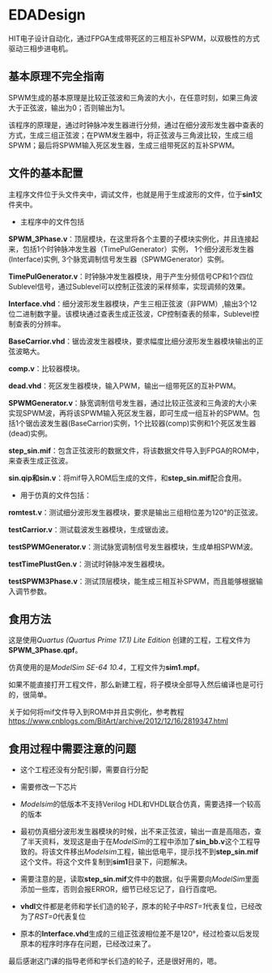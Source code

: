 # EDADesign

HIT电子设计自动化，通过FPGA生成带死区的三相互补SPWM，以双极性的方式驱动三相步进电机。

## 基本原理不完全指南

SPWM生成的基本原理是比较正弦波和三角波的大小，在任意时刻，如果三角波大于正弦波，输出为0；否则输出为1。

该程序的原理是，通过时钟脉冲发生器进行分频，通过在细分波形发生器中查表的方式，生成三组正弦波；在PWM发生器中，将正弦波与三角波比较，生成三组SPWM；最后将SPWM输入死区发生器，生成三组带死区的互补SPWM。

## 文件的基本配置

主程序文件位于头文件夹中，调试文件，也就是用于生成波形的文件，位于**sin1**文件夹中。

- 主程序中的文件包括

**SPWM_3Phase.v**：顶层模块，在这里将各个主要的子模块实例化，并且连接起来，包括1个时钟脉冲发生器（TimePulGenerator）实例， 1个细分波形发生器(Interface)实例, 3个脉宽调制信号发生器（SPWMGenerator）实例。

**TimePulGenerator.v**：时钟脉冲发生器模块，用于产生分频信号CP和1个四位Sublevel信号，通过Sublevel可以控制正弦波的采样频率，实现调频的效果。

**Interface.vhd**：细分波形发生器模块，产生三相正弦波（非PWM）,输出3个12位二进制数字量。该模块通过查表生成正弦波，CP控制查表的频率，Sublevel控制查表的分辨率。

**BaseCarrior.vhd**：锯齿波发生器模块，要求幅度比细分波形发生器模块输出的正弦波略大。

**comp.v**：比较器模块。

**dead.vhd**：死区发生器模块，输入PWM，输出一组带死区的互补PWM。

**SPWMGenerator.v**：脉宽调制信号发生器，通过比较正弦波和三角波的大小来实现SPWM波，再将该SPWM输入死区发生器，即可生成一组互补的SPWM。包括1个锯齿波发生器(BaseCarrior)实例，1个比较器(comp)实例和1个死区发生器(dead)实例。

**step_sin.mif**：包含正弦波形的数据文件，将该数据文件导入到FPGA的ROM中，来查表生成正弦波。

**sin.qip和sin.v**：将mif导入ROM后生成的文件，和**step_sin.mif**配合食用。

- 用于仿真的文件包括：

**romtest.v**：测试细分波形发生器模块，要求是输出三组相位差为120°的正弦波。

**testCarrior.v**：测试载波发生器模块，生成锯齿波。

**testSPWMGenerator.v**：测试脉宽调制信号发生器模块，生成单相SPWM波。

**testTimePlustGen.v**：测试时钟脉冲发生器模块。

**testSPWM3Phase.v**：测试顶层模块，能生成三相互补SPWM，而且能够根据输入调节参数。

## 食用方法
这是使用*Quartus (Quartus Prime 17.1) Lite Edition* 创建的工程，工程文件为**SPWM_3Phase.qpf**。

仿真使用的是*ModelSim SE-64 10.4*，工程文件为**sim1.mpf**。

如果不能直接打开工程文件，那么新建工程，将子模块全部导入然后编译也是可行的，很简单。

关于如何将mif文件导入到ROM中并且实例化，参考教程 https://www.cnblogs.com/BitArt/archive/2012/12/16/2819347.html

## 食用过程中需要注意的问题

- 这个工程还没有分配引脚，需要自行分配

- 需要修改一下芯片

- *Modelsim*的低版本不支持Verilog HDL和VHDL联合仿真，需要选择一个较高的版本

- 最初仿真细分波形发生器模块的时候，出不来正弦波，输出一直是高阻态，查了半天资料，发现这是由于在*ModelSim*的工程中添加了**sin_bb.v**这个工程导致的。将该文件移出*Modelsim*工程，输出低电平，提示找不到**step_sin.mif**这个文件。将这个文件复制到**sim1**目录下，问题解决。

- 需要注意的是，读取**step_sin.mif**文件中的数据，似乎需要向*ModelSim*里面添加一些库，否则会报ERROR，细节已经忘记了，自行百度吧。

- **vhdl**文件都是老师和学长们造的轮子，原本的轮子中*RST=1*代表复位，已经改为了*RST=0*代表复位

- 原本的**Interface.vhd**生成的三组正弦波相位差不是120°，经过检查以后发现原本的程序时序存在问题，已经改过来了。

最后感谢这门课的指导老师和学长们造的轮子，还是很好用的，嗯。
